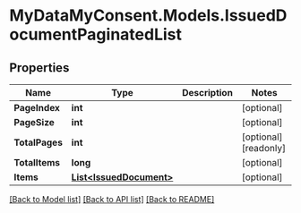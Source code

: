 # MyDataMyConsent.Models.IssuedDocumentPaginatedList

## Properties

Name | Type | Description | Notes
------------ | ------------- | ------------- | -------------
**PageIndex** | **int** |  | [optional] 
**PageSize** | **int** |  | [optional] 
**TotalPages** | **int** |  | [optional] [readonly] 
**TotalItems** | **long** |  | [optional] 
**Items** | [**List&lt;IssuedDocument&gt;**](IssuedDocument.md) |  | [optional] 

[[Back to Model list]](../README.md#documentation-for-models) [[Back to API list]](../README.md#documentation-for-api-endpoints) [[Back to README]](../README.md)

